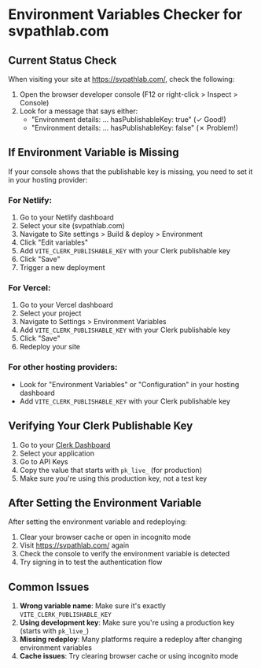 
# Environment Variables Checker for svpathlab.com

## Current Status Check

When visiting your site at https://svpathlab.com/, check the following:

1. Open the browser developer console (F12 or right-click > Inspect > Console)
2. Look for a message that says either:
   - "Environment details: ... hasPublishableKey: true" (✓ Good!)
   - "Environment details: ... hasPublishableKey: false" (✗ Problem!)

## If Environment Variable is Missing

If your console shows that the publishable key is missing, you need to set it in your hosting provider:

### For Netlify:
1. Go to your Netlify dashboard
2. Select your site (svpathlab.com)
3. Navigate to Site settings > Build & deploy > Environment
4. Click "Edit variables"
5. Add `VITE_CLERK_PUBLISHABLE_KEY` with your Clerk publishable key
6. Click "Save"
7. Trigger a new deployment

### For Vercel:
1. Go to your Vercel dashboard
2. Select your project
3. Navigate to Settings > Environment Variables
4. Add `VITE_CLERK_PUBLISHABLE_KEY` with your Clerk publishable key
5. Click "Save"
6. Redeploy your site

### For other hosting providers:
- Look for "Environment Variables" or "Configuration" in your hosting dashboard
- Add `VITE_CLERK_PUBLISHABLE_KEY` with your Clerk publishable key

## Verifying Your Clerk Publishable Key

1. Go to your [Clerk Dashboard](https://dashboard.clerk.com/)
2. Select your application
3. Go to API Keys
4. Copy the value that starts with `pk_live_` (for production)
5. Make sure you're using this production key, not a test key

## After Setting the Environment Variable

After setting the environment variable and redeploying:
1. Clear your browser cache or open in incognito mode
2. Visit https://svpathlab.com/ again
3. Check the console to verify the environment variable is detected
4. Try signing in to test the authentication flow

## Common Issues

1. **Wrong variable name**: Make sure it's exactly `VITE_CLERK_PUBLISHABLE_KEY`
2. **Using development key**: Make sure you're using a production key (starts with `pk_live_`)
3. **Missing redeploy**: Many platforms require a redeploy after changing environment variables
4. **Cache issues**: Try clearing browser cache or using incognito mode
